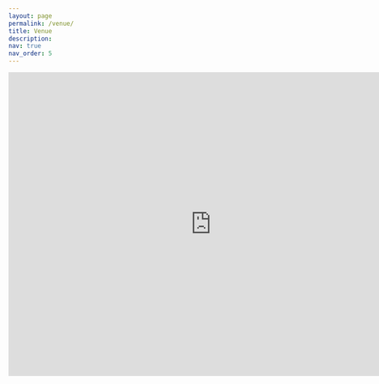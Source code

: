 ```yaml
---
layout: page
permalink: /venue/
title: Venue
description:
nav: true
nav_order: 5
---
```


<iframe src="https://www.google.com/maps/embed?pb=!1m18!1m12!1m3!1d4695.99769393387!2d139.75533727578818!3d35.69263497258356!2m3!1f0!2f0!3f0!3m2!1i1024!2i768!4f13.1!3m3!1m2!1s0x60188c11e52a7af7%3A0x59be01a56f0cf10e!2sNII%EF%BC%88National%20Institute%20of%20Informatics%EF%BC%89!5e1!3m2!1sen!2sjp!4v1723704811076!5m2!1sen!2sjp" width="800" height="600" style="border:0;" allowfullscreen="" loading="lazy" referrerpolicy="no-referrer-when-downgrade"></iframe>